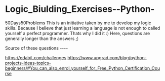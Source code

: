# Logic_Biulding_Exercises--Python-
50Days50Problems
This is an initiative taken by me to develop my logic skills. Because I believe that just learning a language is not enough to called yourself a perfect programmer. 
Thats why I did it :)
Here, questions are generally longer than the answers ;)

Source of these questions ----

https://edabit.com/challenges
https://www.upgrad.com/blog/python-projects-ideas-topics-beginners/#You_can_also_enrol_yourself_for_Free_Python_Certification_Course

